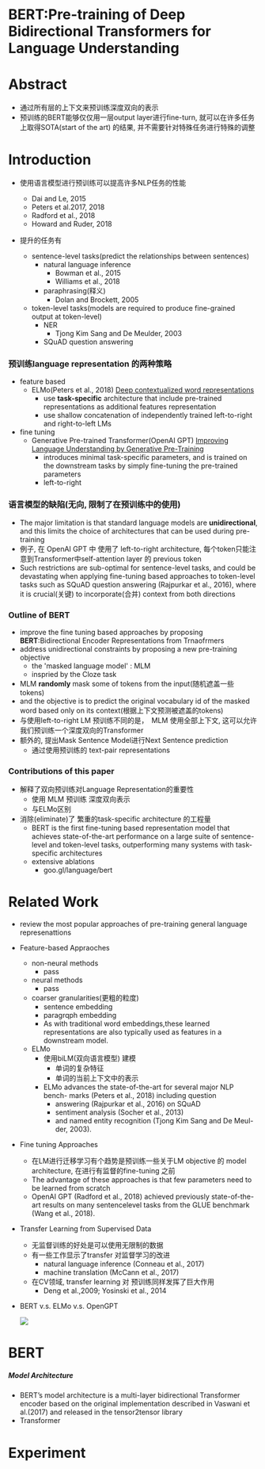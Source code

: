 # BERT:Pre-training of Deep Bidirectional Transformers for Language Understanding



# Abstract

+ 通过所有层的上下文来预训练深度双向的表示
+ 预训练的BERT能够仅仅用一层output layer进行fine-turn, 就可以在许多任务上取得SOTA(start of the art) 的结果, 并不需要针对特殊任务进行特殊的调整

# Introduction

+ 使用语言模型进行预训练可以提高许多NLP任务的性能
	+ Dai and Le, 2015
	+ Peters et al.2017, 2018
	+ Radford et al., 2018
	+ Howard and Ruder, 2018

+ 提升的任务有
	+ sentence-level tasks(predict the relationships between sentences)
		+ natural language inference
			+ Bowman et al., 2015
			+ Williams et al., 2018
		+ paraphrasing(释义)
			+ Dolan and Brockett, 2005
	+ token-level tasks(models are required to produce fine-grained output at token-level)
		+ NER
			+ Tjong Kim Sang and De Meulder, 2003
		+ SQuAD question answering

### 预训练language representation 的两种策略

+ feature based
  + ELMo(Peters et al., 2018) [Deep contextualized word representations](https://arxiv.org/abs/1802.05365)
    + use **task-specific** architecture that include pre-trained representations as additional features representation
    + use shallow concatenation of independently trained left-to-right and right-to-left LMs
+ fine tuning
  + Generative Pre-trained Transformer(OpenAI GPT) [Improving Language Understanding by Generative Pre-Training](https://www.cs.ubc.ca/~amuham01/LING530/papers/radford2018improving.pdf)
  	+ introduces minimal task-specific parameters, and is trained on the
  downstream tasks by simply fine-tuning the pre-trained parameters
  	+ left-to-right

### 语言模型的缺陷(无向, 限制了在预训练中的使用)
+ The major limitation is that standard language models are **unidirectional**, and this limits the choice of architectures that can be used during pre-training
+ 例子, 在 OpenAI GPT 中 使用了 left-to-right architecture, 每个token只能注意到Transformer中self-attention layer 的 previous token
+ Such restrictions are sub-optimal for sentence-level tasks, and could be devastating when applying fine-tuning based approaches to token-level tasks such as SQuAD question answering (Rajpurkar et al., 2016), where it is crucial(关键) to incorporate(合并) context from both directions

### Outline of BERT
+ improve the fine tuning based approaches by proposing **BERT**:Bidirectional Encoder Representations from Trnaofrmers
+ address unidirectional constraints by proposing a new pre-training objective
	+ the 'masked language model' : MLM
	+ inspried by the Cloze task
+ MLM **randomly** mask some of tokens from the input(随机遮盖一些tokens)
+ and the objective is to predict the original vocabulary id of the masked word based only on its context(根据上下文预测被遮盖的tokens)
+ 与使用left-to-right LM 预训练不同的是，　MLM 使用全部上下文, 这可以允许我们预训练一个深度双向的Transformer
+ 额外的, 提出Mask Sentence Model进行Next Sentence prediction
	+ 通过使用预训练的 text-pair representations

### Contributions of this paper
+ 解释了双向预训练对Language Representation的重要性
	+ 使用 MLM 预训练 深度双向表示
	+ 与ELMo区别
+ 消除(eliminate)了 繁重的task-specific architecture 的工程量
	+ BERT is the first fine-tuning based representation model that achieves state-of-the-art performance on a large suite of sentence-level and token-level tasks, outperforming many systems with task-specific architectures
	+ extensive ablations
		+ goo.gl/language/bert

# Related Work

+ review the most popular approaches of pre-training general language represenattions
+ Feature-based Appraoches
  + non-neural methods
    + pass
  + neural methods
    + pass
  + coarser granularities(更粗的粒度)
    + sentence embedding
    + paragrqph embedding
    + As with traditional word embeddings,these learned representations are also typically used as features in a downstream model.
  + ELMo
    + 使用biLM(双向语言模型) 建模
      + 单词的复杂特征
      + 单词的当前上下文中的表示
    + ELMo advances the state-of-the-art for several major NLP bench-
      marks (Peters et al., 2018) including question 
      + answering (Rajpurkar et al., 2016) on SQuAD
      + sentiment analysis (Socher et al., 2013)
      + and named entity recognition (Tjong Kim Sang and De Meul-
      der, 2003).
+ Fine tuning Approaches
  + 在LM进行迁移学习有个趋势是预训练一些关于LM objective 的 model architecture, 在进行有监督的fine-tuning 之前
  + The advantage of these approaches is that few parameters need to be learned
  from scratch
  + OpenAI GPT (Radford et al., 2018) achieved previously state-of-the-art results on many sentencelevel tasks from the GLUE benchmark (Wang et al., 2018).

+ Transfer Learning from Supervised Data 
  + 无监督训练的好处是可以使用无限制的数据
  + 有一些工作显示了transfer 对监督学习的改进
    + natural language inference (Conneau et al., 2017)
    + machine translation (McCann et al., 2017)
  + 在CV领域, transfer learning 对 预训练同样发挥了巨大作用
    + Deng et al.,2009; Yosinski et al., 2014

+ BERT v.s. ELMo v.s. OpenGPT

  ![](https://ws2.sinaimg.cn/large/006tKfTcly1g1ima1j4wjj30k004ydge.jpg)

# BERT

##### Model Architecture
+ BERT’s model architecture is a multi-layer bidirectional Transformer encoder based on the original implementation described in Vaswani et al.(2017) and released in the tensor2tensor library
+ Transformer

# Experiment

